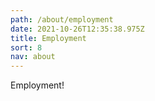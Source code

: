 ```yaml
---
path: /about/employment
date: 2021-10-26T12:35:38.975Z
title: Employment
sort: 8
nav: about
---
```


Employment!

